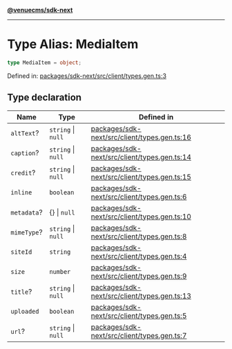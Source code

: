 [**@venuecms/sdk-next**](../Index.md)

***

# Type Alias: MediaItem

```ts
type MediaItem = object;
```

Defined in: [packages/sdk-next/src/client/types.gen.ts:3](https://github.com/venuecms/sdk/blob/93f6bf3ae5c71ab7e4dd72baca4ddff927ddbc9f/packages/sdk-next/src/client/types.gen.ts#L3)

## Type declaration

| Name | Type | Defined in |
| ------ | ------ | ------ |
| <a id="alttext"></a> `altText`? | `string` \| `null` | [packages/sdk-next/src/client/types.gen.ts:16](https://github.com/venuecms/sdk/blob/93f6bf3ae5c71ab7e4dd72baca4ddff927ddbc9f/packages/sdk-next/src/client/types.gen.ts#L16) |
| <a id="caption"></a> `caption`? | `string` \| `null` | [packages/sdk-next/src/client/types.gen.ts:14](https://github.com/venuecms/sdk/blob/93f6bf3ae5c71ab7e4dd72baca4ddff927ddbc9f/packages/sdk-next/src/client/types.gen.ts#L14) |
| <a id="credit"></a> `credit`? | `string` \| `null` | [packages/sdk-next/src/client/types.gen.ts:15](https://github.com/venuecms/sdk/blob/93f6bf3ae5c71ab7e4dd72baca4ddff927ddbc9f/packages/sdk-next/src/client/types.gen.ts#L15) |
| <a id="inline"></a> `inline` | `boolean` | [packages/sdk-next/src/client/types.gen.ts:6](https://github.com/venuecms/sdk/blob/93f6bf3ae5c71ab7e4dd72baca4ddff927ddbc9f/packages/sdk-next/src/client/types.gen.ts#L6) |
| <a id="metadata"></a> `metadata`? | \{\} \| `null` | [packages/sdk-next/src/client/types.gen.ts:10](https://github.com/venuecms/sdk/blob/93f6bf3ae5c71ab7e4dd72baca4ddff927ddbc9f/packages/sdk-next/src/client/types.gen.ts#L10) |
| <a id="mimetype"></a> `mimeType`? | `string` \| `null` | [packages/sdk-next/src/client/types.gen.ts:8](https://github.com/venuecms/sdk/blob/93f6bf3ae5c71ab7e4dd72baca4ddff927ddbc9f/packages/sdk-next/src/client/types.gen.ts#L8) |
| <a id="siteid"></a> `siteId` | `string` | [packages/sdk-next/src/client/types.gen.ts:4](https://github.com/venuecms/sdk/blob/93f6bf3ae5c71ab7e4dd72baca4ddff927ddbc9f/packages/sdk-next/src/client/types.gen.ts#L4) |
| <a id="size"></a> `size` | `number` | [packages/sdk-next/src/client/types.gen.ts:9](https://github.com/venuecms/sdk/blob/93f6bf3ae5c71ab7e4dd72baca4ddff927ddbc9f/packages/sdk-next/src/client/types.gen.ts#L9) |
| <a id="title"></a> `title`? | `string` \| `null` | [packages/sdk-next/src/client/types.gen.ts:13](https://github.com/venuecms/sdk/blob/93f6bf3ae5c71ab7e4dd72baca4ddff927ddbc9f/packages/sdk-next/src/client/types.gen.ts#L13) |
| <a id="uploaded"></a> `uploaded` | `boolean` | [packages/sdk-next/src/client/types.gen.ts:5](https://github.com/venuecms/sdk/blob/93f6bf3ae5c71ab7e4dd72baca4ddff927ddbc9f/packages/sdk-next/src/client/types.gen.ts#L5) |
| <a id="url"></a> `url`? | `string` \| `null` | [packages/sdk-next/src/client/types.gen.ts:7](https://github.com/venuecms/sdk/blob/93f6bf3ae5c71ab7e4dd72baca4ddff927ddbc9f/packages/sdk-next/src/client/types.gen.ts#L7) |
